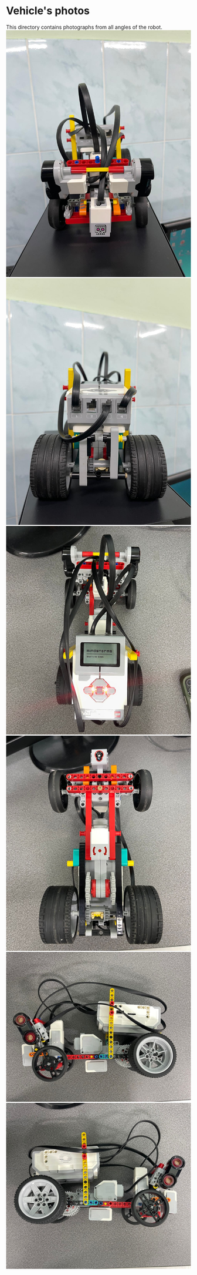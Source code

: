 Vehicle's photos
====

This directory contains photographs from all angles of the robot.
![1](https://github.com/csvprobotica/HypeTech/blob/main/v-photos/HypeTech-1.jpg)
![2](https://github.com/csvprobotica/HypeTech/blob/main/v-photos/HypeTech-2.jpg)
![3](https://github.com/csvprobotica/HypeTech/blob/main/v-photos/HypeTech-3.jpg)
![4](https://github.com/csvprobotica/HypeTech/blob/main/v-photos/HypeTech-4.jpg)
![5](https://github.com/csvprobotica/HypeTech/blob/main/v-photos/HypeTech-5.jpg)
![6](https://github.com/csvprobotica/HypeTech/blob/main/v-photos/HypeTech-6.jpg)

